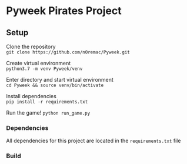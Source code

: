 # Pyweek Pirates Project

## Setup 
Clone the repository  
`git clone https://github.com/n0remac/Pyweek.git`  

Create virtual environment  
`python3.7 -m venv Pyweek/venv`  

Enter directory and start virtual environment  
`cd Pyweek && source venv/bin/activate`  

Install dependencies  
`pip install -r requirements.txt`

Run the game! 
`python run_game.py`

### Dependencies
All dependencies for this project are located in the `requirements.txt` file

### Build 
